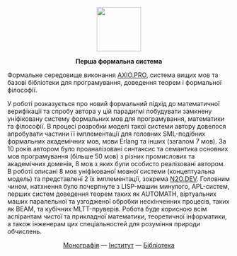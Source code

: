 
<p align="center">
<picture>
<source media="(prefers-color-scheme: dark)" srcset="https://avatars.githubusercontent.com/u/17128096?s=400&u=66a63d4cdd9625b2b4b37d724cc00fe6401e5bd8&v=4">
<img src="https://avatars.githubusercontent.com/u/17128096?s=400&u=66a63d4cdd9625b2b4b37d724cc00fe6401e5bd8&v=4" width=100 lt="N2O.DEV">
</picture>
</p>

<p align="center"><strong> Перша формальна система </strong></p>

<p>Формальне середовище виконання <a href="https://axio.groupoid.space">AXIO.PRO</a>, система вищих мов та базові бібліотеки для програмування, доведення теорем і формальної філософії.</p>

<p>У роботі розказується про новий формальний підхід до математичної верифікації та спробу автора у цій парадигмі
  побудувати замкнену уніфіковану систему формальних мов для програмування, математики та філософії. В процесі
   розробки моделі такої системи автору довелося апробувати частини її імплементації для головних SML-подібних
   формальних академічних мов, мови Erlang та інших (загалом 7 мов). За 10 років автором було проаналізовані
   синтаксис та семантика основних мов програмування (більше 50 мов) з різних промислових та академічних доменів,
   8 мов з яких були особисто реалізовані автором. В роботі описані 8 мов уніфікованої мовної системи (концептуальна модель)
та представлені 2 їх імплементації, зокрема <a href="https://github.com/synrc">N2O.DEV</a>.
Головним чином, натхнення було почерпнуте з LISP-машин минулого, APL-систем, перших систем доведення теорем таких як AUTOMATH, віртуальних маших паралельної та узгодженої обробки
  нескінченних процесів, таких як BEAM, та кубічних MLTT-пруверів. Робота буде корисною всім аспірантам чистої та прикладної математики, теоретичної інформатики, а також інженерам цих спеціальностей для розуміння природи обчислень.</p>

<p align="center">
<a href="https://groupoid.github.io/monography/">Монографія</a> —
<a href="https://groupoid.space/institute/index.htm">Інститут</a> —
<a href="https://anders.groupoid.space/lib/">Бібліотека</a>
</p>

